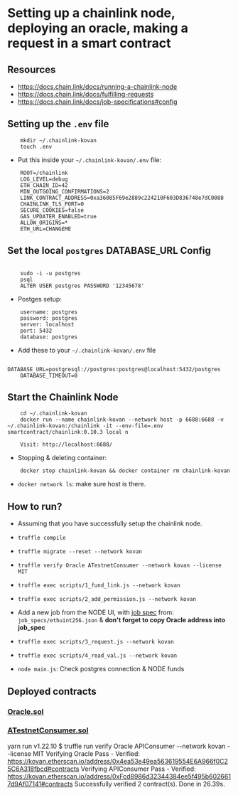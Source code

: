 # Setting up a chainlink node, deploying an oracle, making a request in a smart contract

## Resources

- https://docs.chain.link/docs/running-a-chainlink-node
- https://docs.chain.link/docs/fulfilling-requests
- https://docs.chain.link/docs/job-specifications#config

## Setting up the `.env` file
```
    mkdir ~/.chainlink-kovan
    touch .env
```

- Put this inside your `~/.chainlink-kovan/.env` file:
```
    ROOT=/chainlink
    LOG_LEVEL=debug
    ETH_CHAIN_ID=42
    MIN_OUTGOING_CONFIRMATIONS=2
    LINK_CONTRACT_ADDRESS=0xa36085F69e2889c224210F603D836748e7dC0088
    CHAINLINK_TLS_PORT=0
    SECURE_COOKIES=false
    GAS_UPDATER_ENABLED=true
    ALLOW_ORIGINS=*
    ETH_URL=CHANGEME
```

## Set the local `postgres` DATABASE_URL Config
```

    sudo -i -u postgres
    psql
    ALTER USER postgres PASSWORD '12345678'
```

 - Postges setup:
```
    username: postgres
    password: postgres
    server: localhost
    port: 5432
    database: postgres
```

- Add these to your `~/.chainlink-kovan/.env` file

```
    DATABASE_URL=postgresql://postgres:postgres@localhost:5432/postgres
    DATABASE_TIMEOUT=0
```

## Start the Chainlink Node
```
    cd ~/.chainlink-kovan
    docker run --name chainlink-kovan --network host -p 6688:6688 -v ~/.chainlink-kovan:/chainlink -it --env-file=.env smartcontract/chainlink:0.10.3 local n

    Visit: http://localhost:6688/
```

- Stopping & deleting container:

```
    docker stop chainlink-kovan && docker container rm chainlink-kovan
```

- `docker network ls`: make sure host is there.

## How to run?

- Assuming that you have successfully setup the chainlink node.
- `truffle compile`
- `truffle migrate --reset --network kovan`
- `truffle verify Oracle ATestnetConsumer --network kovan --license MIT`
- `truffle exec scripts/1_fund_link.js --network kovan`
- `truffle exec scripts/2_add_permission.js --network kovan`
- Add a new job from the NODE UI, with [job spec](https://docs.chain.link/docs/job-specifications#config) from: `job_specs/ethuint256.json` & **don't forget to copy Oracle address into job_spec**
- `truffle exec scripts/3_request.js --network kovan`
- `truffle exec scripts/4_read_val.js --network kovan`

- `node main.js`: Check postgres connection & NODE funds

## Deployed contracts

### [Oracle.sol](https://kovan.etherscan.io/address/0x63a7E202B1e0d76C576841fB91E6dB0D03D95a0F)
### [ATestnetConsumer.sol](https://kovan.etherscan.io/address/0x3D07b397734D638906db75859eb97949C9402f72)

yarn run v1.22.10
$ truffle run verify Oracle APIConsumer --network kovan --license MIT
Verifying Oracle
Pass - Verified: https://kovan.etherscan.io/address/0x4ea53e49ea563619554E6A966f0C25C6A318fbcd#contracts
Verifying APIConsumer
Pass - Verified: https://kovan.etherscan.io/address/0xFcd8986d32344384ee5f495b6026617d9Af07141#contracts
Successfully verified 2 contract(s).
Done in 26.39s.